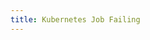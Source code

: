 ```yaml
---
title: Kubernetes Job Failing
---
```


```yaml title="cronjob-alerts.yaml" file="../../../modules/mission-control/fixtures/notifications/kube-cronjob-failing.yaml"

```
